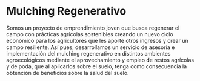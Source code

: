 # Mulching Regenerativo
Somos un proyecto de emprendimiento joven que busca regenerar el campo con prácticas agrícolas sostenibles creando un nuevo ciclo económico para los agricultores que les aporte otros ingresos y crear un campo resiliente. Así pues, desarrollamos un servicio de asesoría e implementación del mulching regenerativo en distintos ambientes agroecológicos mediante el aprovechamiento y empleo de restos agrícolas y de poda, que al aplicarlos sobre el suelo, tenga como consecuencia la obtención de beneficios sobre la salud del suelo.
